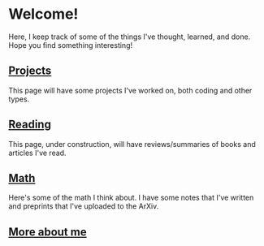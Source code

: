 # Welcome!

Here, I keep track of some of the things I've thought, learned, and done. Hope you find something interesting!

## [Projects](projects.html)

This page will have some projects I've worked on, both coding and other types.

## [Reading](reading.html)

This page, under construction, will have reviews/summaries of books and articles I've read.

## [Math](math.html)

Here's some of the math I think about. I have some notes that I've written and preprints that I've uploaded to the ArXiv.

## [More about me](about.html)